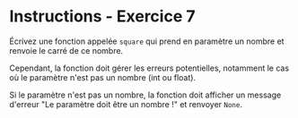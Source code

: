 # Instructions - Exercice 7

Écrivez une fonction appelée `square` qui prend en paramètre un nombre et renvoie le carré de ce nombre.

Cependant, la fonction doit gérer les erreurs potentielles, notamment le cas où le paramètre n'est pas un nombre (int ou float).
 
Si le paramètre n'est pas un nombre, la fonction doit afficher un message d'erreur "Le paramètre doit être un nombre !" et renvoyer `None`.
